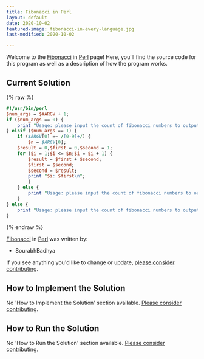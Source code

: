 ```yaml
---
title: Fibonacci in Perl
layout: default
date: 2020-10-02
featured-image: fibonacci-in-every-language.jpg
last-modified: 2020-10-02

---
```


Welcome to the [Fibonacci](https://rzuckerm.github.io/sample-programs-website-copy/projects/fibonacci) in [Perl](https://rzuckerm.github.io/sample-programs-website-copy/languages/perl) page! Here, you'll find the source code for this program as well as a description of how the program works.

## Current Solution

{% raw %}

```perl
#!/usr/bin/perl
$num_args = $#ARGV + 1;
if ($num_args == 0) {
    print "Usage: please input the count of fibonacci numbers to output\n";
} elsif ($num_args == 1) {
    if ($ARGV[0] =~ /[0-9]+/) {
        $n = $ARGV[0];
    $result = 0,$first = 0,$second = 1;
    for ($i = 1;$i <= $n;$i = $i + 1) {
        $result = $first + $second;
        $first = $second;
        $second = $result;
        print "$i: $first\n";
        }
    } else {
        print "Usage: please input the count of fibonacci numbers to output\n";    
    }
} else {
    print "Usage: please input the count of fibonacci numbers to output\n"; 
}
```

{% endraw %}

[Fibonacci](https://rzuckerm.github.io/sample-programs-website-copy/projects/fibonacci) in [Perl](https://rzuckerm.github.io/sample-programs-website-copy/languages/perl) was written by:

- SourabhBadhya

If you see anything you'd like to change or update, [please consider contributing](https://github.com/TheRenegadeCoder/sample-programs).

## How to Implement the Solution

No 'How to Implement the Solution' section available. [Please consider contributing](https://github.com/TheRenegadeCoder/sample-programs-website).

## How to Run the Solution

No 'How to Run the Solution' section available. [Please consider contributing](https://github.com/TheRenegadeCoder/sample-programs-website).